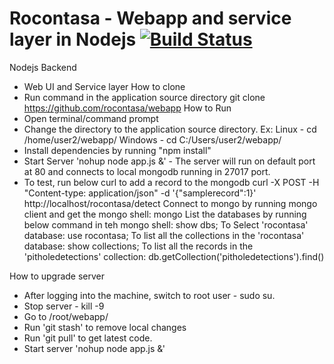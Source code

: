 # Rocontasa - Webapp and service layer in Nodejs [![Build Status](https://travis-ci.org/rocontasa/webapp.png)](https://travis-ci.org/rocontasa/webapp)
Nodejs Backend
  * Web UI and Service layer
How to clone
  * Run command in the application source directory
    git clone https://github.com/rocontasa/webapp
How to Run
  * Open terminal/command prompt
  * Change the directory to the application source directory. 
    Ex: Linux - cd /home/user2/webapp/
 		Windows - cd C:/Users/user2/webapp/
  * Install dependencies by running "npm install"
  * Start Server 'nohup node app.js &' - The server will run on default port at 80 and connects to local mongodb running in 27017 port.
  * To test, run below curl to add a record to the mongodb
       curl -X POST -H "Content-type: application/json" -d '{"samplerecord":1}' http://localhost/rocontasa/detect
    Connect to mongo by running mongo client and get the mongo shell:
       mongo
    List the databases by running below command in teh mongo shell:
       show dbs;
    To Select 'rocontasa' database:
       use rocontasa;
    To list all the collections in the 'rocontasa' database:
       show collections;
    To list all the records in the 'pitholedetections' collection:
       db.getCollection('pitholedetections').find()

How to upgrade server

  * After logging into the machine, switch to root user - sudo su.
  * Stop server - kill -9 <node-process>
  * Go to /root/webapp/
  * Run 'git stash' to remove local changes
  * Run 'git pull' to get latest code.
  * Start server 'nohup node app.js &'
